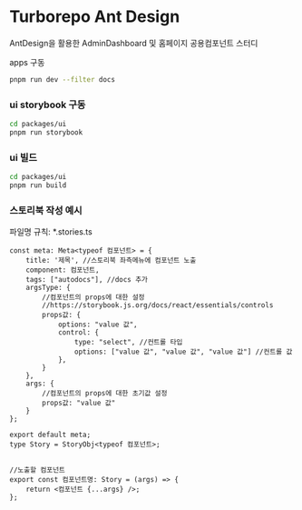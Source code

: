 # Turborepo Ant Design 

AntDesign을 활용한 AdminDashboard 및 홈페이지 공용컴포넌트 스터디

apps 구동
```bash
pnpm run dev --filter docs
```




### ui storybook 구동
```bash
cd packages/ui
pnpm run storybook
```


### ui 빌드
```bash
cd packages/ui
pnpm run build
```



### 스토리북 작성 예시
파일명 규칙: *.stories.ts
```tsx
const meta: Meta<typeof 컴포넌트> = {
    title: '제목', //스토리북 좌측메뉴에 컴포넌트 노출
    component: 컴포넌트, 
    tags: ["autodocs"], //docs 추가
    argsType: {
        //컴포넌트의 props에 대한 설정
        //https://storybook.js.org/docs/react/essentials/controls
        props값: {
            options: "value 값",
            control: {
                type: "select", //컨트롤 타입
                options: ["value 값", "value 값", "value 값"] //컨트롤 값
            },
        }
    },
    args: {
        //컴포넌트의 props에 대한 초기값 설정
        props값: "value 값"
    }
};

export default meta;
type Story = StoryObj<typeof 컴포넌트>;


//노출할 컴포넌트
export const 컴포넌트명: Story = (args) => {
    return <컴포넌트 {...args} />;
};
```